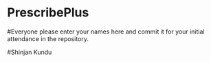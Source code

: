 # PrescribePlus
#Everyone please enter your names here and commit it for your initial attendance in the repository.

#Shinjan Kundu